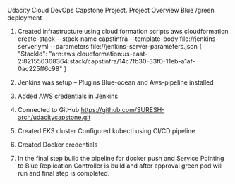 Udacity Cloud DevOps Capstone Project.
Project Overview
Blue /green deployment 
1)	Created infrastructure using cloud formation scripts
aws cloudformation create-stack --stack-name capstinfra  --template-body file://jenkins-server.yml  --parameters file://jenkins-server-parameters.json
{
    "StackId": "arn:aws:cloudformation:us-east-2:821556368364:stack/capstinfra/14c7fb30-33f0-11eb-a1af-0ac225ff6c98"
}
2)	Jenkins was setup – Plugins Blue-ocean and Aws-pipeline installed
3)	Added AWS credentials in Jenkins
4)	Connected to GitHub https://github.com/SURESH-arch/udacitycapstone.git

5)	 Created EKS cluster
     Configured kubectl using CI/CD pipeline
6)	Created Docker credentials 
7)	In the final step build the pipeline for docker push and Service Pointing to Blue Replication Controller is build and after approval green pod will run 
and final step is completed.
